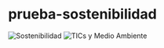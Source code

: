 # prueba-sostenibilidad
![Sostenibilidad](https://img.shields.io/badge/Sostenibilidad-%E2%9C%A8%20EcoFriendly-green)
![TICs y Medio Ambiente](https://img.shields.io/badge/TICs%20y%20Medio%20Ambiente-%F0%9F%8C%8D%20Verde-blue)

